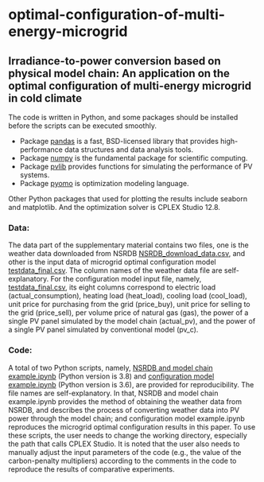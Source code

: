 # optimal-configuration-of-multi-energy-microgrid
## Irradiance-to-power conversion based on physical model chain: An application on the optimal configuration of multi-energy microgrid in cold climate

The code is written in Python, and some packages should be installed before the scripts can be executed smoothly.  
  * Package [pandas](https://pandas.pydata.org/pandas-docs/stable/index.html) is a fast, BSD-licensed library that provides high-performance data structures and data analysis tools.
  * Package [numpy](https://numpy.org/doc/stable/) is the fundamental package for scientific computing.
  * Package [pvlib](https://pvlib-python.readthedocs.io/en/stable/) provides functions for simulating the performance of PV systems.
  * Package [pyomo](https://pyomo.readthedocs.io/en/stable/) is optimization modeling language.

Other Python packages that used for plotting the results include seaborn and matplotlib. And the optimization solver is CPLEX Studio 12.8.

### Data: 
The data part of the supplementary material contains two files, one is the weather data downloaded from NSRDB [NSRDB_download_data.csv](https://github.com/wentingwang94/optimal-configuration-of-multi-energy-microgrid/blob/main/NSRDB_download_data.csv), and other is the input data of microgrid optimal configuration model [testdata_final.csv](https://github.com/wentingwang94/optimal-configuration-of-multi-energy-microgrid/blob/main/testdata_final.csv). The column names of the weather data file are self-explanatory. For the configuration model input file, namely, [testdata_final.csv](https://github.com/wentingwang94/optimal-configuration-of-multi-energy-microgrid/blob/main/testdata_final.csv), its eight columns correspond to electric load (actual_consumption), heating load (heat_load), cooling load (cool_load), unit price for purchasing from the grid (price_buy), unit price for selling to the grid (price_sell), per volume price of natural gas (gas), the power of a single PV panel simulated by the model chain (actual_pv), and the power of a single PV panel simulated by conventional model (pv_c). 

### Code: 
A total of two Python scripts, namely, [NSRDB and model chain example.ipynb](https://github.com/wentingwang94/optimal-configuration-of-multi-energy-microgrid/blob/main/NSRDB%20and%20model%20chain%20example.ipynb) (Python version is 3.8) and [configuration model example.ipynb](https://github.com/wentingwang94/optimal-configuration-of-multi-energy-microgrid/blob/main/configuration%20model%20example.ipynb) (Python version is 3.6), are provided for reproducibility. The file names are self-explanatory. In that, NSRDB and model chain example.ipynb provides the method of obtaining the weather data from NSRDB, and describes the process of converting weather data into PV power through the model chain; and configuration model example.ipynb reproduces the microgrid optimal configuration results in this paper. To use these scripts, the user needs to change the working directory, especially the path that calls CPLEX Studio. It is noted that the user also needs to manually adjust the input parameters of the code (e.g., the value of the carbon-penalty multipliers) according to the comments in the code to reproduce the results of comparative experiments. 
